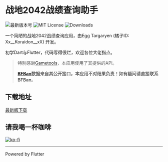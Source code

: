 # 战地2042战绩查询助手

![最新版本号](https://img.shields.io/github/v/release/dzxrly/BF2042State2.0?style=for-the-badge) ![MIT License](https://img.shields.io/github/license/dzxrly/BF2042State2.0?style=for-the-badge) ![Downloads](https://img.shields.io/github/downloads/dzxrly/BF2042State2.0/total?style=for-the-badge)

一个简陋的战地2042战绩查询应用，由Egg Targaryen (橘子ID: Xx__Koraidon__xX) 开发。

初学Dart与Flutter，代码写得很烂，欢迎各位大佬指点。

> 特别感谢[Gametools](https://gametools.network/)，本应用使用了其提供的API。
>
> **[BFBan](https://bfban.com/)数据来自其公开接口，本应用不对结果负责！如有疑问请直接联系BFBan**。

## 下载地址

[最新版下载](https://github.com/dzxrly/BF2042State2.0/releases/latest)

## 请我喝一杯咖啡

[![ko-fi](https://ko-fi.com/img/githubbutton_sm.svg)](https://ko-fi.com/F1F0PZH7X)

---

Powered by Flutter